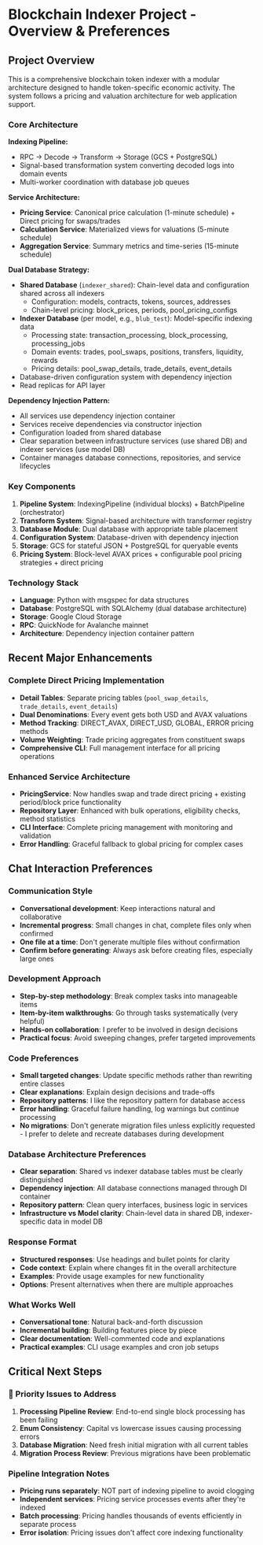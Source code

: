 # Blockchain Indexer Project - Overview & Preferences

## Project Overview

This is a comprehensive blockchain token indexer with a modular architecture designed to handle token-specific economic activity. The system follows a pricing and valuation architecture for web application support.

### Core Architecture

**Indexing Pipeline:**
- RPC → Decode → Transform → Storage (GCS + PostgreSQL)
- Signal-based transformation system converting decoded logs into domain events
- Multi-worker coordination with database job queues

**Service Architecture:**
- **Pricing Service**: Canonical price calculation (1-minute schedule) + Direct pricing for swaps/trades
- **Calculation Service**: Materialized views for valuations (5-minute schedule) 
- **Aggregation Service**: Summary metrics and time-series (15-minute schedule)

**Dual Database Strategy:**
- **Shared Database** (`indexer_shared`): Chain-level data and configuration shared across all indexers
  - Configuration: models, contracts, tokens, sources, addresses
  - Chain-level pricing: block_prices, periods, pool_pricing_configs
- **Indexer Database** (per model, e.g., `blub_test`): Model-specific indexing data
  - Processing state: transaction_processing, block_processing, processing_jobs
  - Domain events: trades, pool_swaps, positions, transfers, liquidity, rewards
  - Pricing details: pool_swap_details, trade_details, event_details
- Database-driven configuration system with dependency injection
- Read replicas for API layer

**Dependency Injection Pattern:**
- All services use dependency injection container
- Services receive dependencies via constructor injection
- Configuration loaded from shared database
- Clear separation between infrastructure services (use shared DB) and indexer services (use model DB)
- Container manages database connections, repositories, and service lifecycles

### Key Components

1. **Pipeline System**: IndexingPipeline (individual blocks) + BatchPipeline (orchestrator)
2. **Transform System**: Signal-based architecture with transformer registry
3. **Database Module**: Dual database with appropriate table placement
4. **Configuration System**: Database-driven with dependency injection
5. **Storage**: GCS for stateful JSON + PostgreSQL for queryable events
6. **Pricing System**: Block-level AVAX prices + configurable pool pricing strategies + direct pricing

### Technology Stack
- **Language**: Python with msgspec for data structures
- **Database**: PostgreSQL with SQLAlchemy (dual database architecture)
- **Storage**: Google Cloud Storage
- **RPC**: QuickNode for Avalanche mainnet
- **Architecture**: Dependency injection container pattern

## Recent Major Enhancements

### **Complete Direct Pricing Implementation**
- **Detail Tables**: Separate pricing tables (`pool_swap_details`, `trade_details`, `event_details`) 
- **Dual Denominations**: Every event gets both USD and AVAX valuations
- **Method Tracking**: DIRECT_AVAX, DIRECT_USD, GLOBAL, ERROR pricing methods
- **Volume Weighting**: Trade pricing aggregates from constituent swaps
- **Comprehensive CLI**: Full management interface for all pricing operations

### **Enhanced Service Architecture**
- **PricingService**: Now handles swap and trade direct pricing + existing period/block price functionality
- **Repository Layer**: Enhanced with bulk operations, eligibility checks, method statistics
- **CLI Interface**: Complete pricing management with monitoring and validation
- **Error Handling**: Graceful fallback to global pricing for complex cases

## Chat Interaction Preferences

### Communication Style
- **Conversational development**: Keep interactions natural and collaborative
- **Incremental progress**: Small changes in chat, complete files only when confirmed
- **One file at a time**: Don't generate multiple files without confirmation
- **Confirm before generating**: Always ask before creating files, especially large ones

### Development Approach
- **Step-by-step methodology**: Break complex tasks into manageable items
- **Item-by-item walkthroughs**: Go through tasks systematically (very helpful)
- **Hands-on collaboration**: I prefer to be involved in design decisions
- **Practical focus**: Avoid sweeping changes, prefer targeted improvements

### Code Preferences  
- **Small targeted changes**: Update specific methods rather than rewriting entire classes
- **Clear explanations**: Explain design decisions and trade-offs
- **Repository patterns**: I like the repository pattern for database access
- **Error handling**: Graceful failure handling, log warnings but continue processing
- **No migrations**: Don't generate migration files unless explicitly requested - I prefer to delete and recreate databases during development

### Database Architecture Preferences
- **Clear separation**: Shared vs indexer database tables must be clearly distinguished
- **Dependency injection**: All database connections managed through DI container
- **Repository pattern**: Clean query interfaces, business logic in services
- **Infrastructure vs Model clarity**: Chain-level data in shared DB, indexer-specific data in model DB

### Response Format
- **Structured responses**: Use headings and bullet points for clarity
- **Code context**: Explain where changes fit in the overall architecture
- **Examples**: Provide usage examples for new functionality
- **Options**: Present alternatives when there are multiple approaches

### What Works Well
- **Conversational tone**: Natural back-and-forth discussion
- **Incremental building**: Building features piece by piece
- **Clear documentation**: Well-commented code and explanations
- **Practical examples**: CLI usage examples and cron job setups

## Critical Next Steps

### **🚨 Priority Issues to Address**
1. **Processing Pipeline Review**: End-to-end single block processing has been failing
2. **Enum Consistency**: Capital vs lowercase issues causing processing errors
3. **Database Migration**: Need fresh initial migration with all current tables
4. **Migration Process Review**: Previous migrations have been problematic

### **Pipeline Integration Notes**
- **Pricing runs separately**: NOT part of indexing pipeline to avoid clogging
- **Independent services**: Pricing service processes events after they're indexed
- **Batch processing**: Pricing handles thousands of events efficiently in separate process
- **Error isolation**: Pricing issues don't affect core indexing functionality